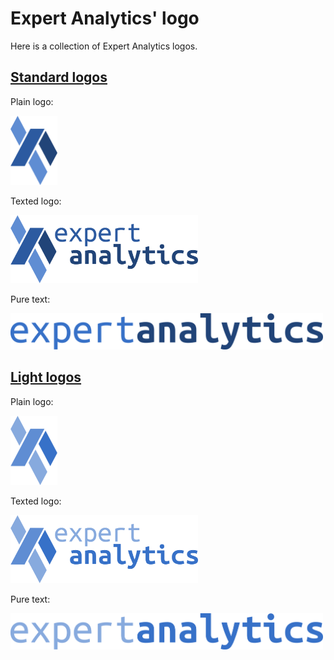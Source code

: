Expert Analytics' logo
======================

Here is a collection of Expert Analytics logos.

[Standard logos](standard/)
---------------------------

Plain logo:

<img src="standard/logo_plain.png" width=75>

Texted logo:

<img src="standard/logo_texted.png" width=300>

Pure text:

<img src="standard/logo_puretext.png" width=500>

[Light logos](light/)
---------------------

Plain logo:

<img src="light/logo_plain_light.png" width=75>

Texted logo:

<img src="light/logo_texted_light.png" width=300>

Pure text:

<img src="light/logo_puretext_light.png" width=500>
